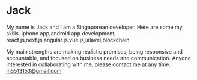 # Jack
My name is Jack and I am a Singaporean developer.
Here are some my skills.
iphone app,android app development,
react.js,next.js,angular.js,vue.js,lalavel,blockchain

My main strengths are making realistic promises, being responsive and accountable, and focused on business needs and communication.
Anyone interested in collaborating with me, please contact me at any time.
jn5513153@gmail.com
